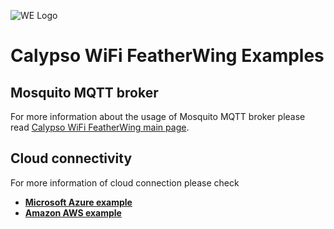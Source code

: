 ![WE Logo](../../../../assets/WE_Logo_small_t.png)

# Calypso WiFi FeatherWing Examples

## Mosquito MQTT broker

For more information about the usage of Mosquito MQTT broker please read [Calypso WiFi FeatherWing main page](../../../).

## Cloud connectivity

For more information of cloud connection please check

* [**Microsoft Azure example**](azure/)
* [**Amazon AWS example**](aws/)